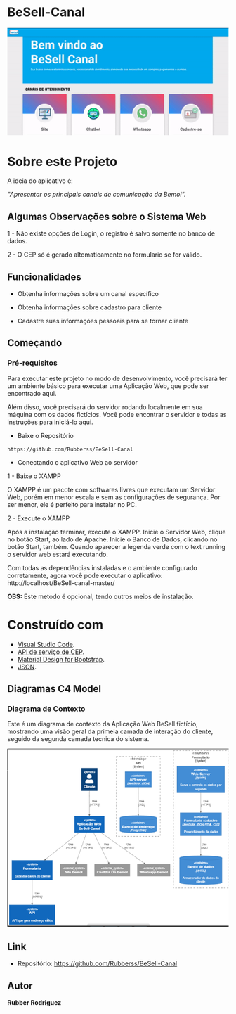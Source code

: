 # BeSell-Canal

![Parte_1](https://github.com/Rubberss/BeSell-Canal/blob/507f15d1c25fc80dfed9d3df09419bed7bf11eb0/gif/bemol2.gif)


# Sobre este Projeto
A ideia do aplicativo é:

_"Apresentar os principais canais de comunicação da Bemol"._

## Algumas Observações sobre o Sistema Web

1 - Não existe opções de Login, o registro é salvo somente no banco de dados.

2 - O CEP só é gerado altomaticamente no formulario se for válido.

## Funcionalidades

- Obtenha informações sobre um canal específico

- Obtenha informações sobre cadastro para cliente

- Cadastre suas informações pessoais para se tornar cliente 


## Começando

### Pré-requisitos

Para executar este projeto no modo de desenvolvimento, você precisará ter um ambiente básico para executar uma Aplicação Web, que pode ser encontrado aqui.

Além disso, você precisará do servidor rodando localmente em sua máquina com os dados fictícios. Você pode encontrar o servidor e todas as instruções para iniciá-lo aqui.

- Baixe o Repositório
  
```
https://github.com/Rubberss/BeSell-Canal
```
  
  
- Conectando o aplicativo Web ao servidor

1 - Baixe o XAMPP


O XAMPP é um pacote com softwares livres que executam um Servidor Web, porém em menor escala e sem as configurações de segurança. Por ser menor, ele é perfeito para instalar no PC.


2 - Execute o XAMPP


Após a instalação terminar, execute o XAMPP. 
Inicie o Servidor Web, clique no botão Start, ao lado de Apache.
Inicie o Banco de Dados, clicando no botão Start, também.
Quando aparecer a legenda verde com o text running o servidor web estará executando.


Com todas as dependências instaladas e o ambiente configurado corretamente, agora você pode executar o aplicativo:  http://localhost/BeSell-canal-master/



**OBS:**   Este metodo é opcional, tendo outros meios de instalação.
  

# Construído com

- [Visual Studio Code](https://code.visualstudio.com/).
- [API de serviço de CEP](https://viacep.com.br/).
- [Material Design for Bootstrap](https://mdbootstrap.com/).
- [JSON](https://www.json.org/json-pt.html).

## Diagramas C4 Model

### Diagrama de Contexto
Este é um diagrama de contexto da Aplicação Web BeSell fictício, mostrando uma visão geral da primeia camada de interação do cliente, seguido da segunda camada tecnica do sistema.

![D_C1](https://github.com/Rubberss/BeSell-Canal/blob/main/C4%20-%20Model/c4.png)

## Link
- Repositório: https://github.com/Rubberss/BeSell-Canal

## Autor
**Rubber Rodriguez**



